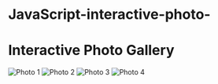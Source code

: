 # JavaScript-interactive-photo-
<!DOCTYPE html>
<html lang="en">
<head>
  <meta charset="UTF-8">
  <title>Interactive Photo Gallery</title>
  <link rel="stylesheet" href="style.css">
</head>
<body>
  <h1>Interactive Photo Gallery</h1>
  <div class="gallery">
    <img src="https://via.placeholder.com/200x150?text=Photo+1" alt="Photo 1" onmouseover="highlightImage(this)" onmouseout="unhighlightImage(this)">
    <img src="https://via.placeholder.com/200x150?text=Photo+2" alt="Photo 2" onmouseover="highlightImage(this)" onmouseout="unhighlightImage(this)">
    <img src="https://via.placeholder.com/200x150?text=Photo+3" alt="Photo 3" onmouseover="highlightImage(this)" onmouseout="unhighlightImage(this)">
    <img src="https://via.placeholder.com/200x150?text=Photo+4" alt="Photo 4" onmouseover="highlightImage(this)" onmouseout="unhighlightImage(this)">
  </div>
  <script src="script.js"></script>
</body>
</html>
